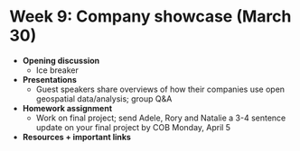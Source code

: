 # Week 9: Company showcase (March 30)
- **Opening discussion**
  - Ice breaker
- **Presentations**
  - Guest speakers share overviews of how their companies use open geospatial data/analysis; group Q&A
- **Homework assignment**
  - Work on final project; send Adele, Rory and Natalie a 3-4 sentence update on your final project by COB Monday, April 5
- **Resources + important links**